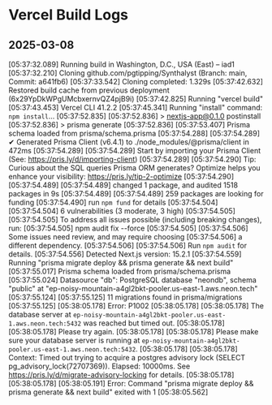 # Vercel Build Logs

## 2025-03-08

[05:37:32.089] Running build in Washington, D.C., USA (East) – iad1
[05:37:32.210] Cloning github.com/pgtipping/Synthalyst (Branch: main, Commit: a641fb6)
[05:37:33.542] Cloning completed: 1.329s
[05:37:42.632] Restored build cache from previous deployment (6x29YpDkWPgUMcbxernvQZ4pjB9i)
[05:37:42.825] Running "vercel build"
[05:37:43.453] Vercel CLI 41.2.2
[05:37:45.341] Running "install" command: `npm install`...
[05:37:52.835]
[05:37:52.836] > nextjs-app@0.1.0 postinstall
[05:37:52.836] > prisma generate
[05:37:52.836]
[05:37:53.407] Prisma schema loaded from prisma/schema.prisma
[05:37:54.288]
[05:37:54.289] ✔ Generated Prisma Client (v6.4.1) to ./node_modules/@prisma/client in 472ms
[05:37:54.289]
[05:37:54.289] Start by importing your Prisma Client (See: https://pris.ly/d/importing-client)
[05:37:54.289]
[05:37:54.290] Tip: Curious about the SQL queries Prisma ORM generates? Optimize helps you enhance your visibility: https://pris.ly/tip-2-optimize
[05:37:54.290]
[05:37:54.489]
[05:37:54.489] changed 1 package, and audited 1518 packages in 9s
[05:37:54.489]
[05:37:54.489] 259 packages are looking for funding
[05:37:54.490] run `npm fund` for details
[05:37:54.504]
[05:37:54.504] 6 vulnerabilities (3 moderate, 3 high)
[05:37:54.505]
[05:37:54.505] To address all issues possible (including breaking changes), run:
[05:37:54.505] npm audit fix --force
[05:37:54.505]
[05:37:54.506] Some issues need review, and may require choosing
[05:37:54.506] a different dependency.
[05:37:54.506]
[05:37:54.506] Run `npm audit` for details.
[05:37:54.556] Detected Next.js version: 15.2.1
[05:37:54.559] Running "prisma migrate deploy && prisma generate && next build"
[05:37:55.017] Prisma schema loaded from prisma/schema.prisma
[05:37:55.024] Datasource "db": PostgreSQL database "neondb", schema "public" at "ep-noisy-mountain-a4gl2bkt-pooler.us-east-1.aws.neon.tech"
[05:37:55.124]
[05:37:55.125] 11 migrations found in prisma/migrations
[05:37:55.125]
[05:38:05.178] Error: P1002
[05:38:05.178]
[05:38:05.178] The database server at `ep-noisy-mountain-a4gl2bkt-pooler.us-east-1.aws.neon.tech:5432` was reached but timed out.
[05:38:05.178]
[05:38:05.178] Please try again.
[05:38:05.178]
[05:38:05.178] Please make sure your database server is running at `ep-noisy-mountain-a4gl2bkt-pooler.us-east-1.aws.neon.tech:5432`.
[05:38:05.178]
[05:38:05.178] Context: Timed out trying to acquire a postgres advisory lock (SELECT pg_advisory_lock(72707369)). Elapsed: 10000ms. See https://pris.ly/d/migrate-advisory-locking for details.
[05:38:05.178]
[05:38:05.178]
[05:38:05.191] Error: Command "prisma migrate deploy && prisma generate && next build" exited with 1
[05:38:05.562]
